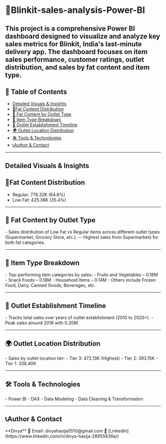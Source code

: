 # 🧾Blinkit-sales-analysis-Power-BI
This project is a comprehensive Power BI dashboard designed to visualize and analyze key sales metrics for Blinkit, India's last-minute delivery app. The dashboard focuses on item sales performance, customer ratings, outlet distribution, and sales by fat content and item type.
---

## 📌 Table of Contents
- <a href="#Detailed-Visuals-Insights">Detailed Visuals & Insights</a>
- <a href="#Fat-Content-Distribution">🥫Fat Content Distribution</a>
- <a href="#Fat-Content-by-Outlet-Type">🏬 Fat Content by Outlet Type</a>
- <a href="# Item-Type-Breakdown">🍱 Item Type Breakdown</a>
- <a href="#Outlet-Establishment-Timeline">🏢 Outlet Establishment Timeline</a>
- <a href="#Outlet-Location-Distribution">🌍 Outlet Location Distribution</a>
- <a href="#Tools-Technologies">🛠️ Tools & Technologies</a>
- <a href="#author--contact">📞Author & Contact</a>
----

<h2><a class="anchor" id="Detailed-Visuals-Insights"></a>Detailed Visuals & Insights</h2>

<h2><a class="anchor" id="Fat-Content-Distribution"></a>🥫Fat Content Distribution</h2>

- Regular: 776.32K (64.6%)
- Low Fat: 425.36K (35.4%)

---

<h2><a class="anchor" id="Fat-Content-by-Outlet-Type"></a>🏬 Fat Content by Outlet Type</h2>
- Sales distribution of Low Fat vs Regular items across different outlet types (Supermarket, Grocery Store, etc.).
-- Highest sales from Supermarkets for both fat categories.

---

<h2><a class="anchor" id="Item-Type-Breakdown"></a>🍱 Item Type Breakdown</h2>
- Top-performing item categories by sales:
- Fruits and Vegetables – 0.18M
- Snack Foods – 0.18M
- Household Items – 0.14M
- Others include Frozen Food, Dairy, Canned Goods, Beverages, etc.

---

<h2><a class="anchor" id="Outlet-Establishment-Timeline"></a>🏢 Outlet Establishment Timeline</h2>
- Tracks total sales over years of outlet establishment (2010 to 2020+).
- Peak sales around 2018 with 0.20M.

---

<h2><a class="anchor" id="Outlet-Location-Distribution"></a>🌍 Outlet Location Distribution</h2>
- Sales by outlet location tier:
- Tier 3: 472.13K (Highest)
- Tier 2: 393.15K
- Tier 1: 336.40K

---

<h2><a class="anchor" id="Tools-Technologies"></a>🛠️ Tools & Technologies</h2>
- Power BI
- DAX
- Data Modeling
- Data Cleaning & Transformation

---
<h2><a class="anchor" id="author--contact"></a>📞Author & Contact</h2>
**Divya**    
📧 Email: divyahasija0510@gmail.com  
🔗 [LinkedIn](https://www.linkedin.com/in/divya-hasija-28955636a/)
